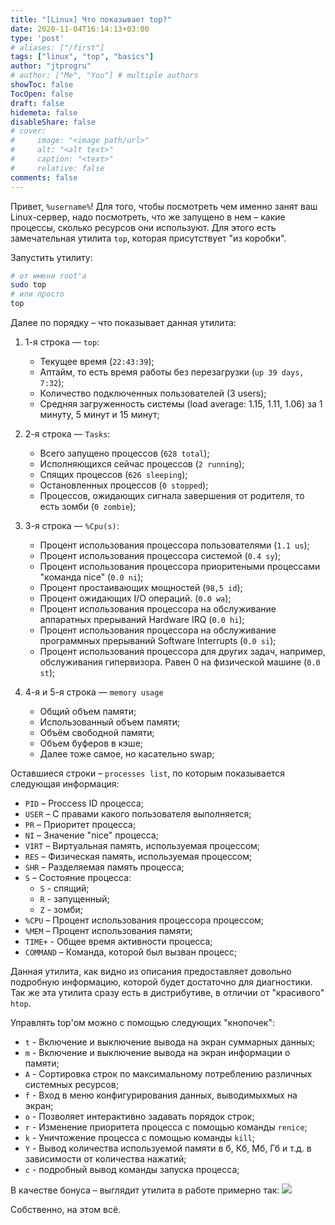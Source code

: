 ```yaml
---
title: "[Linux] Что показывает top?"
date: 2020-11-04T16:14:13+03:00
type: 'post'
# aliases: ["/first"]
tags: ["linux", "top", "basics"]
author: "jtprogru"
# author: ["Me", "You"] # multiple authors
showToc: false
TocOpen: false
draft: false
hidemeta: false
disableShare: false
# cover:
#     image: "<image path/url>"
#     alt: "<alt text>"
#     caption: "<text>"
#     relative: false
comments: false
---
```


Привет, `%username%`! Для того, чтобы посмотреть чем именно занят ваш Linux-сервер, надо посмотреть, что же запущено в нем – какие процессы, сколько ресурсов они используют. Для этого есть замечательная утилита `top`, которая присутствует "из коробки".

Запустить утилиту:
```bash
# от имени root'а
sudo top
# или просто
top
```
Далее по порядку – что показывает данная утилита:
1. 1-я строка — `top`:
	- Текущее время (`22:43:39`);
	- Аптайм, то есть время работы без перезагрузки (`up 39 days, 7:32`);
	- Количество подключенных пользователей (3 users);
	- Средняя загруженность системы (load average: 1.15, 1.11, 1.06) за 1 минуту, 5 минут и 15 минут;

2. 2-я строка — `Tasks`:
	- Всего запущено процессов (`628 total`);
	- Исполняющихся сейчас процессов (`2 running`);
	- Спящих процессов (`626 sleeping`);
	- Остановленных процессов (`0 stopped`);
	- Процессов, ожидающих сигнала завершения от родителя, то есть зомби (`0 zombie`);

3. 3-я строка — `%Cpu(s)`:
	- Процент иcпользования процессора пользователями (`1.1 us`);
	- Процент иcпользования процессора системой (`0.4 sy`);
	- Процент использования процессора приоритеными процессами "команда nice" (`0.0 ni`);
	- Процент простаивающих мощностей (`98,5 id`);
	- Процент ожидающих I/O операций. (`0.0 wa`);
	- Процент использования процессора на обслуживание аппаратных прерываний Hardware IRQ (`0.0 hi`);
	- Процент использования процессора на обслуживание программных прерываний Software Interrupts (`0.0 si`);
	- Процент использования процессора для других задач, например, обслуживания гипервизора. Равен 0 на физической машине (`0.0 st`);

4. 4-я и 5-я строка — `memory usage`
	- Общий объем памяти;
	- Использованный объем памяти;
	- Объём свободной памяти;
	- Объем буферов в кэше;
	- Далее тоже самое, но касательно swap;

Оставшиеся строки – `processes list`, по которым показывается следующая информация:
- `PID` – Proccess ID процесса;
- `USER` – С правами какого пользователя выполняется;
- `PR` – Приоритет процесса;
- `NI` – Значение "nice" процесса;
- `VIRT` – Виртуальная память, используемая процессом;
- `RES` – Физическая память, используемая процессом;
- `SHR` – Разделяемая память процесса;
- `S` – Состояние процесса:
	- `S` - спящий;
	- `R` - запущенный;
	- `Z` - зомби;
- `%CPU` – Процент использования процессора процессом;
- `%MEM` – Процент использования памяти;
- `TIME+` - Общее время активности процесса;
- `COMMAND` – Команда, которой был вызван процесс;

Данная утилита, как видно из описания предоставляет довольно подробную информацию, которой будет достаточно для диагностики. Так же эта утилита сразу есть в дистрибутиве, в отличии от "красивого" `htop`.

Управлять top'ом можно с помощью следующих "кнопочек":
- `t` - Включение и выключение вывода на экран суммарных данных;
- `m` - Включение и выключение вывода на экран информации о памяти;
- `A` - Сортировка строк по максимальному потреблению различных системных ресурсов;
- `f` - Вход в меню конфигурирования данных, выводимыхмых на экран;
- `o` - Позволяет интерактивно задавать порядок строк;
- `r` - Изменение приоритета процесса с помощью команды `renice`;
- `k` - Уничтожение процесса с помощью команды `kill`;
- `Y` - Вывод количества используемой памяти в б, Кб, Мб, Гб и т.д. в зависимости от количества нажатий;
- `с` - подробный вывод команды запуска процесса;

В качестве бонуса – выглядит утилита в работе примерно так:
![](https://i.ibb.co/Lt9XPb0/2020-10-20-23-00-59.png)

Собственно, на этом всё.
